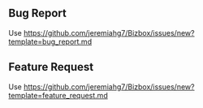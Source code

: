 <!--
Before opening a new issue, please ensure:
- You search for existing bugs/feature requests.
- Remove extraneous template details.
- Do not prefix title with type of issue (Feature Request, Bug, etc.) The appropriate labels will be added during triage.
-->

## Bug Report

Use https://github.com/jeremiahg7/Bizbox/issues/new?template=bug_report.md

## Feature Request

Use https://github.com/jeremiahg7/Bizbox/issues/new?template=feature_request.md
